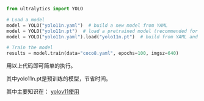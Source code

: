 ```py
from ultralytics import YOLO

# Load a model
model = YOLO("yolo11n.yaml")  # build a new model from YAML
model = YOLO("yolo11n.pt")  # load a pretrained model (recommended for training)
model = YOLO("yolo11n.yaml").load("yolo11n.pt")  # build from YAML and transfer weights

# Train the model
results = model.train(data="coco8.yaml", epochs=100, imgsz=640)
```
用以上代码即可简单的执行。

其中yolo11n.pt是预训练的模型，节省时间。

其中主要知识在：
<a href="https://www.runoob.com/html/html-links.html#tips">yolov11使用</a>